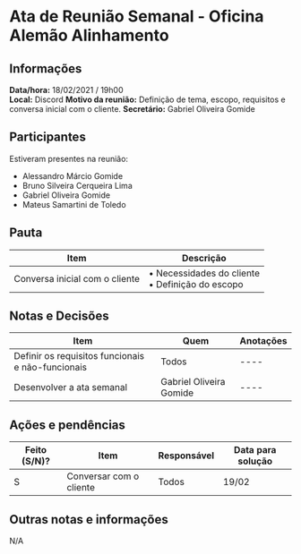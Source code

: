 # Ata de Reunião Semanal - Oficina Alemão Alinhamento

## Informações
**Data/hora:** 18/02/2021 / 19h00  
**Local:** Discord
**Motivo da reunião:** Definição de tema, escopo, requisitos e conversa inicial com o cliente.
**Secretário:** Gabriel Oliveira Gomide 

## Participantes
Estiveram presentes na reunião:
- Alessandro Márcio Gomide
- Bruno Silveira Cerqueira Lima
- Gabriel Oliveira Gomide
- Mateus Samartini de Toledo

## Pauta

Item | Descrição
---- | ----
Conversa inicial com o cliente | • Necessidades do cliente <br> • Definição do escopo <br> 

## Notas e Decisões
Item | Quem | Anotações 
---- | -------- | ----
Definir os requisitos funcionais e não-funcionais | Todos | ---- 
Desenvolver a ata semanal | Gabriel Oliveira Gomide | ---- 

## Ações e pendências
Feito (S/N)? | Item | Responsável | Data para solução 
---- | -------- | -------- | ----
S | Conversar com o cliente | Todos | 19/02 

## Outras notas e informações
N/A

